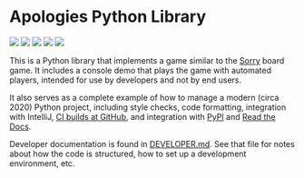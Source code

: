 # Apologies Python Library

![](https://img.shields.io/pypi/l/apologies.svg)
![](https://img.shields.io/pypi/wheel/apologies.svg)
![](https://img.shields.io/pypi/pyversions/apologies.svg)
![](https://github.com/pronovic/apologies/workflows/Test%20Suite/badge.svg)
![](https://readthedocs.org/projects/apologies/badge/?version=latest&style=plastic)

This is a Python library that implements a game similar to the [Sorry](https://en.wikipedia.org/wiki/Sorry!_(game)) board game.  It includes a console demo that plays the game with automated players, intended for use by developers and not by end users.

It also serves as a complete example of how to manage a modern (circa 2020) Python project, including style checks, code formatting, integration with IntelliJ, [CI builds at GitHub](https://github.com/pronovic/apologies/actions), and integration with [PyPI](https://pypi.org/project/apologies/) and [Read the Docs](https://apologies.readthedocs.io/en/latest/).

Developer documentation is found in [DEVELOPER.md](DEVELOPER.md).  See that file for notes about how the code is structured, how to set up a development environment, etc.
